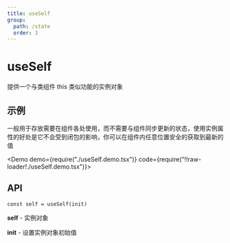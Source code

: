 ```yaml
---
title: useSelf
group:
  path: /state
  order: 3
---
```


# useSelf

提供一个与类组件 this 类似功能的实例对象

## 示例

一般用于存放需要在组件各处使用，而不需要与组件同步更新的状态，使用实例属性的好处是它不会受到闭包的影响，你可以在组件内任意位置安全的获取到最新的值

<Demo demo={require("./useSelf.demo.tsx")} code={require("!!raw-loader!./useSelf.demo.tsx")}></Demo>

## API

`const self = useSelf(init)`

**self** - 实例对象

**init** - 设置实例对象初始值
